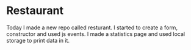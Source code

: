 # Restaurant

Today I made a new repo called resturant. I started to create a form, constructor and used js events. I made a statistics page and used local storage to print data in it.
